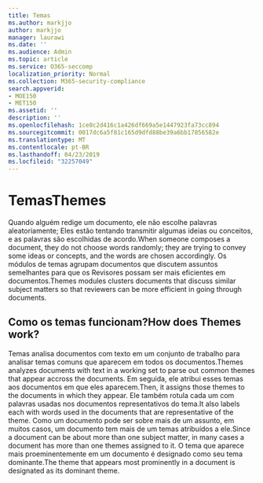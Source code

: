 ```yaml
---
title: Temas
ms.author: markjjo
author: markjjo
manager: laurawi
ms.date: ''
ms.audience: Admin
ms.topic: article
ms.service: O365-seccomp
localization_priority: Normal
ms.collection: M365-security-compliance
search.appverid:
- MOE150
- MET150
ms.assetid: ''
description: ''
ms.openlocfilehash: 1ce0c2d416c1a426df669a5e1447923fa73cc894
ms.sourcegitcommit: 0017dc6a5f81c165d9dfd88be39a6bb17856582e
ms.translationtype: MT
ms.contentlocale: pt-BR
ms.lasthandoff: 04/23/2019
ms.locfileid: "32257049"
---
```

# <a name="themes"></a><span data-ttu-id="ef595-102">Temas</span><span class="sxs-lookup"><span data-stu-id="ef595-102">Themes</span></span>

<span data-ttu-id="ef595-103">Quando alguém redige um documento, ele não escolhe palavras aleatoriamente; Eles estão tentando transmitir algumas ideias ou conceitos, e as palavras são escolhidas de acordo.</span><span class="sxs-lookup"><span data-stu-id="ef595-103">When someone composes a document, they do not choose words randomly; they are trying to convey some ideas or concepts, and the words are chosen accordingly.</span></span> <span data-ttu-id="ef595-104">Os módulos de temas agrupam documentos que discutem assuntos semelhantes para que os Revisores possam ser mais eficientes em documentos.</span><span class="sxs-lookup"><span data-stu-id="ef595-104">Themes modules clusters documents that discuss similar subject matters so that reviewers can be more efficient in going through documents.</span></span>

## <a name="how-does-themes-work"></a><span data-ttu-id="ef595-105">Como os temas funcionam?</span><span class="sxs-lookup"><span data-stu-id="ef595-105">How does Themes work?</span></span>

<span data-ttu-id="ef595-106">Temas analisa documentos com texto em um conjunto de trabalho para analisar temas comuns que aparecem em todos os documentos.</span><span class="sxs-lookup"><span data-stu-id="ef595-106">Themes analyzes documents with text in a working set to parse out common themes that appear accross the documents.</span></span> <span data-ttu-id="ef595-107">Em seguida, ele atribui esses temas aos documentos em que eles aparecem.</span><span class="sxs-lookup"><span data-stu-id="ef595-107">Then, it assigns those themes to the documents in which they appear.</span></span> <span data-ttu-id="ef595-108">Ele também rotula cada um com palavras usadas nos documentos representativos do tema.</span><span class="sxs-lookup"><span data-stu-id="ef595-108">It also labels each with words used in the documents that are representative of the theme.</span></span> <span data-ttu-id="ef595-109">Como um documento pode ser sobre mais de um assunto, em muitos casos, um documento tem mais de um temas atribuídos a ele.</span><span class="sxs-lookup"><span data-stu-id="ef595-109">Since a document can be about more than one subject matter, in many cases a document has more than one themes assigned to it.</span></span> <span data-ttu-id="ef595-110">O tema que aparece mais proeminentemente em um documento é designado como seu tema dominante.</span><span class="sxs-lookup"><span data-stu-id="ef595-110">The theme that appears most prominently in a document is designated as its dominant theme.</span></span>